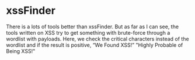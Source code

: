 # xssFinder
There is a lots of tools better than  xssFinder. But as far as I can see, the tools written on XSS try to get something with brute-force through a wordlist with payloads. 
Here, we check the critical characters instead of the wordlist and if the result is positive, “We Found XSS!” "Highly Probable of Being XSS!" 
